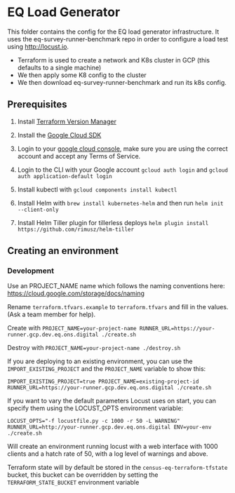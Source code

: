 # EQ Load Generator

This folder contains the config for the EQ load generator infrastructure. It uses the eq-survey-runner-benchmark repo in order to configure a load test using http://locust.io.

* Terraform is used to create a network and K8s cluster in GCP (this defaults to a single machine)
* We then apply some K8 config to the cluster
* We then download eq-survey-runner-benchmark and run its k8s config.

## Prerequisites

1. Install [Terraform Version Manager](https://github.com/kamatama41/tfenv)

1. Install the [Google Cloud SDK](https://cloud.google.com/sdk/docs/quickstarts)

1. Login to your [google cloud console](https://console.cloud.google.com/), make sure you are using the correct account and accept any Terms of Service.

1. Login to the CLI with your Google account `gcloud auth login` and `gcloud auth application-default login`

1. Install kubectl with `gcloud components install kubectl`

1. Install Helm with `brew install kubernetes-helm` and then run `helm init --client-only`

1. Install Helm Tiller plugin for tillerless deploys `helm plugin install https://github.com/rimusz/helm-tiller`

## Creating an environment

### Development

Use an PROJECT_NAME name which follows the naming conventions here: https://cloud.google.com/storage/docs/naming

Rename `terraform.tfvars.example` to `terraform.tfvars` and fill in the values. (Ask a team member for help).

Create with `PROJECT_NAME=your-project-name RUNNER_URL=https://your-runner.gcp.dev.eq.ons.digital ./create.sh`

Destroy with `PROJECT_NAME=your-project-name ./destroy.sh`

If you are deploying to an existing environment, you can use the `IMPORT_EXISTING_PROJECT` and the `PROJECT_NAME` variable to show this:
```
IMPORT_EXISTING_PROJECT=true PROJECT_NAME=existing-project-id RUNNER_URL=https://your-runner.gcp.dev.eq.ons.digital ./create.sh
```

If you want to vary the default parameters Locust uses on start, you can specify them using the LOCUST_OPTS environment variable:
```
LOCUST_OPTS="-f locustfile.py -c 1000 -r 50 -L WARNING" RUNNER_URL=http://your-runner.gcp.dev.eq.ons.digital ENV=your-env ./create.sh
```
Will create an environment running locust with a web interface with 1000 clients and a hatch rate of 50, with a log level of warnings and above.

Terraform state will by default be stored in the `census-eq-terraform-tfstate` bucket, this bucket can be overridden by setting the `TERRAFORM_STATE_BUCKET` environment variable

